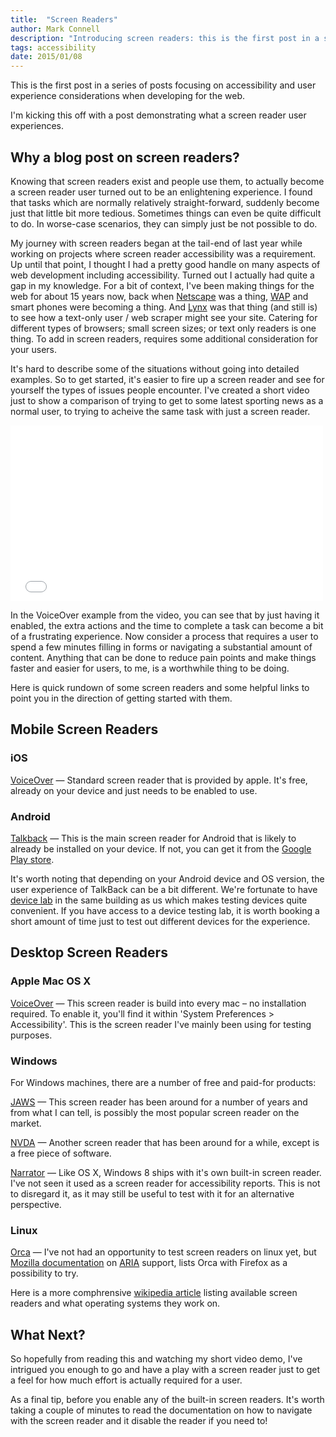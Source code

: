 ```yaml
---
title:  "Screen Readers"
author: Mark Connell
description: "Introducing screen readers: this is the first post in a series of posts focusing on accessibility and user experience considerations when developing for the web."
tags: accessibility
date: 2015/01/08
---
```


This is the first post in a series of posts focusing on accessibility and user experience considerations when developing for the web.

I'm kicking this off with a post demonstrating what a screen reader user experiences.

## Why a blog post on screen readers?
Knowing that screen readers exist and people use them, to actually become a screen reader user turned out to be an enlightening experience. I found that tasks which are normally relatively straight-forward, suddenly become just that little bit more tedious. Sometimes things can even be quite difficult to do. In worse-case scenarios, they can simply just be not possible to do.

My journey with screen readers began at the tail-end of last year while working on projects where screen reader accessibility was a requirement. Up until that point, I thought I had a pretty good handle on many aspects of web development including accessibility. Turned out I actually had quite a gap in my knowledge. For a bit of context, I've been making things for the web for about 15 years now, back when [Netscape](http://en.wikipedia.org/wiki/Netscape) was a thing, [WAP](http://en.wikipedia.org/wiki/Wireless_Application_Protocol) and smart phones were becoming a thing. And [Lynx](http://en.wikipedia.org/wiki/Lynx_(web_browser)) was that thing (and still is) to see how a text-only user / web scraper might see your site. Catering for different types of browsers; small screen sizes; or text only readers is one thing. To add in screen readers, requires some additional consideration for your users.

It's hard to describe some of the situations without going into detailed examples. So to get started, it's easier to fire up a screen reader and see for yourself the types of issues people encounter. I've created a short video just to show a comparison of trying to get to some latest sporting news as a normal user, to trying to acheive the same task with just a screen reader.

<iframe src="//player.vimeo.com/video/116171521" width="500" height="281" frameborder="0" webkitallowfullscreen mozallowfullscreen allowfullscreen></iframe>

In the VoiceOver example from the video, you can see that by just having it enabled, the extra actions and the time to complete a task can become a bit of a frustrating experience. Now consider a process that requires a user to spend a few minutes filling in forms or navigating a substantial amount of content. Anything that can be done to reduce pain points and make things faster and easier for users, to me, is a worthwhile thing to be doing.

Here is quick rundown of some screen readers and some helpful links to point you in the direction of getting started with them.

## Mobile Screen Readers

### iOS
[VoiceOver](https://www.apple.com/uk/accessibility/ios/voiceover/) — Standard screen reader that is provided by apple. It's free, already on your device and just needs to be enabled to use.

### Android
[Talkback](https://support.google.com/accessibility/android) — This is the main screen reader for Android that is likely to already be installed on your device. If not, you can get it from the [Google Play store](https://play.google.com/store/apps/details?id=com.google.android.marvin.talkback).

It's worth noting that depending on your Android device and OS version, the user experience of TalkBack can be a bit different. We're fortunate to have [device lab](http://www.devicelab.org) in the same building as us which makes testing devices quite convenient. If you have access to a device testing lab, it is worth booking a short amount of time just to test out different devices for the experience.

## Desktop Screen Readers

### Apple Mac OS X
[VoiceOver](https://www.apple.com/uk/accessibility/osx/voiceover/) — This screen reader is build into every mac – no installation required. To enable it, you'll find it within 'System Preferences > Accessibility'. This is the screen reader I've mainly been using for testing purposes.

### Windows
For Windows machines, there are a number of free and paid-for products:

[JAWS](http://www.freedomscientific.com/Products/Blindness/JAWS) — This screen reader has been around for a number of years and from what I can tell, is possibly the most popular screen reader on the market.

[NVDA](http://www.nvaccess.org) — Another screen reader that has been around for a while, except is a free piece of software.

[Narrator](http://windows.microsoft.com/en-us/windows/hear-text-read-aloud-narrator#1TC=windows-8) — Like OS X, Windows 8 ships with it's own built-in screen reader. I've not seen it used as a screen reader for accessibility reports. This is not to disregard it, as it may still be useful to test with it for an alternative perspective.

### Linux
[Orca](https://wiki.gnome.org/action/show/Projects/Orca?action=show&redirect=Orca) — I've not had an opportunity to test screen readers on linux yet, but [Mozilla documentation](https://developer.mozilla.org/en-US/docs/Web/Accessibility/ARIA/Web_applications_and_ARIA_FAQ) on [ARIA](http://www.w3.org/TR/wai-aria/) support, lists Orca with Firefox as a possibility to try.

Here is a more comphrensive [wikipedia article](http://en.wikipedia.org/wiki/List_of_screen_readers) listing available screen readers and what operating systems they work on.

## What Next?
So hopefully from reading this and watching my short video demo, I've intrigued you enough to go and have a play with a screen reader just to get a feel for how much effort is actually required for a user.

As a final tip, before you enable any of the built-in screen readers. It's worth taking a couple of minutes to read the documentation on how to navigate with the screen reader and it disable the reader if you need to!
